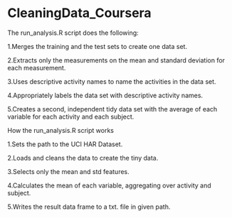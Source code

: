 CleaningData_Coursera
=====================
The run_analysis.R script does the following:

1.Merges the training and the test sets to create one data set.

2.Extracts only the measurements on the mean and standard deviation for each measurement.

3.Uses descriptive activity names to name the activities in the data set.

4.Appropriately labels the data set with descriptive activity names.

5.Creates a second, independent tidy data set with the average of each variable for each activity and each subject.

How the run_analysis.R script works

1.Sets the path to the UCI HAR Dataset.

2.Loads and cleans the data to create the tiny data.

3.Selects only the mean and std features.

4.Calculates the mean of each variable, aggregating over activity and subject.

5.Writes the result data frame to a txt. file in given path.